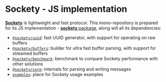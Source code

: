 # Sockety - JS implementation

[**Sockety**](https://github.com/sockety/protocol) is lightweight and fast protocol.
This mono-repository is prepared for its JS implementation  - [**sockety** package](packages/sockety), along will all its dependencies:

* [`@sockety/uuid`](packages/uuid): fast UUID generator, with support for operating on raw buffers
* [`@sockety/buffers`](packages/buffers): builder for ultra fast buffer parsing, with support for streamed buffers
* [`@sockety/benchmark`](packages/benchmark): benchmark to compare Sockety performance with other solutions
* [`@sockety/core`](packages/core): internals for parsing and writing messages
* [`examples`](packages/examples): place for Sockety usage examples
